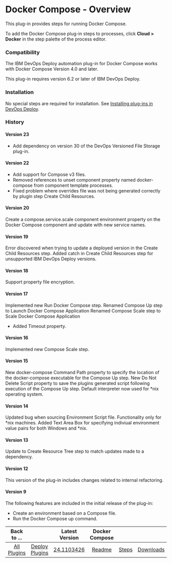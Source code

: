 
# Docker Compose - Overview

This plug-in provides steps for running Docker Compose.

To add the Docker Compose plug-in steps to processes, click **Cloud > Docker** in the step palette of the process editor.

### Compatibility

The IBM DevOps Deploy automation plug-in for Docker Compose works with Docker Compose Version 4.0 and later.

This plug-in requires version 6.2 or later of IBM DevOps Deploy.

### Installation

No special steps are required for installation. See [Installing plug-ins in DevOps Deploy](https://community.ibm.com/community/user/wasdevops/blogs/laurel-dickson-bull1/2022/06/13/install-plugins "Installing plug-ins in DevOps Deploy").

### History

#### Version 23

* Add dependency on version 30 of the DevOps Versioned File Storage plug-in.

#### Version 22

* Add support for Compose v3 files.
* Removed references to unset component property named docker-compose from component template processes.
* Fixed problem where overrides file was not being generated correctly by plugin step Create Child Resources.

#### Version 20

Create a compose.service.scale component environment property on the Docker Compose component and update with new service names.

#### Version 19

Error discovered when trying to update a deployed version in the Create Child Resources step. Added catch in Create Child Resources step for unsupported IBM DevOps Deploy versions.

#### Version 18

Support property file encryption.

#### Version 17

Implemented new Run Docker Compose step. Renamed Compose Up step to Launch Docker Compose Application Renamed Compose Scale step to Scale Docker Compose Application

* Added Timeout property.

#### Version 16

Implemented new Compose Scale step.

#### Version 15

New docker-compose Command Path property to specify the location of the docker-compose executable for the Compose Up step. New Do Not Delete Script property to save the plugins generated script following execution of the Compose Up step. Default interpreter now used for \*nix operating system.

#### Version 14

Updated bug when sourcing Environment Script file. Functionality only for \*nix machines. Added Text Area Box for specifying indiviual environment value pairs for both Windows and \*nix.

#### Version 13

Update to Create Resource Tree step to match updates made to a dependency.

#### Version 12

This version of the plug-in includes changes related to internal refactoring.

#### Version 9

The following features are included in the initial release of the plug-in:

* Create an environment based on a Compose file.
* Run the Docker Compose up command.

|Back to ...||Latest Version|Docker Compose |||
| :---: | :---: | :---: | :---: | :---: | :---: |
|[All Plugins](../../index.md)|[Deploy Plugins](../README.md)|[24.1103426](https://raw.githubusercontent.com/UrbanCode/IBM-UCD-PLUGINS/main/files/docker-compose/docker-compose-24.1103426.zip)|[Readme](README.md)|[Steps](steps.md)|[Downloads](downloads.md)|
